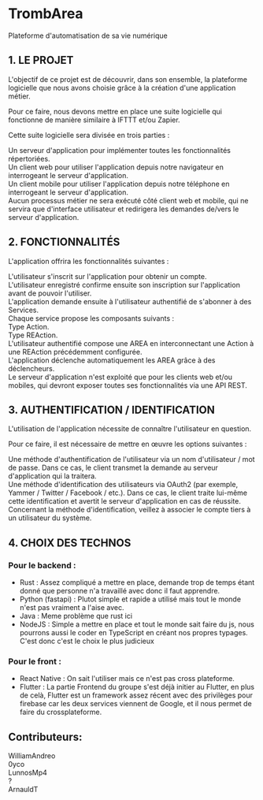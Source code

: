 # TrombArea

Plateforme d'automatisation de sa vie numérique  

## 1. LE PROJET

L'objectif de ce projet est de découvrir, dans son ensemble, la plateforme logicielle que nous avons choisie grâce à la création d'une application métier.  

Pour ce faire, nous devons mettre en place une suite logicielle qui fonctionne de manière similaire à IFTTT et/ou Zapier.  
  
Cette suite logicielle sera divisée en trois parties :  
  
Un serveur d'application pour implémenter toutes les fonctionnalités répertoriées.  
Un client web pour utiliser l'application depuis notre navigateur en interrogeant le serveur d'application.  
Un client mobile pour utiliser l'application depuis notre téléphone en interrogeant le serveur d'application.  
Aucun processus métier ne sera exécuté côté client web et mobile, qui ne servira que d'interface utilisateur et redirigera les demandes de/vers le serveur d'application.  

## 2. FONCTIONNALITÉS

L'application offrira les fonctionnalités suivantes :  
  
L'utilisateur s'inscrit sur l'application pour obtenir un compte.  
L'utilisateur enregistré confirme ensuite son inscription sur l'application avant de pouvoir l'utiliser.  
L'application demande ensuite à l'utilisateur authentifié de s'abonner à des Services.  
Chaque service propose les composants suivants :  
Type Action.  
Type REAction.  
L'utilisateur authentifié compose une AREA en interconnectant une Action à une REAction précédemment configurée.  
L'application déclenche automatiquement les AREA grâce à des déclencheurs.  
Le serveur d'application n'est exploité que pour les clients web et/ou mobiles, qui devront exposer toutes ses fonctionnalités via une API REST.  

## 3. AUTHENTIFICATION / IDENTIFICATION

L'utilisation de l'application nécessite de connaître l'utilisateur en question.  
  
Pour ce faire, il est nécessaire de mettre en œuvre les options suivantes :  
  
Une méthode d'authentification de l'utilisateur via un nom d'utilisateur / mot de passe. Dans ce cas, le client transmet la demande au serveur d'application qui la traitera.  
Une méthode d'identification des utilisateurs via OAuth2 (par exemple, Yammer / Twitter / Facebook / etc.). Dans ce cas, le client traite lui-même cette identification et avertit le serveur d'application en cas de réussite.  
Concernant la méthode d'identification, veillez à associer le compte tiers à un utilisateur du système.  

## 4. CHOIX DES TECHNOS

### Pour le backend :
- Rust : Assez compliqué a mettre en place, demande trop de temps étant donné que personne n'a travaillé avec donc il faut apprendre.
- Python (fastapi) : Plutot simple et rapide a utilisé mais tout le monde n'est pas vraiment a l'aise avec.
- Java : Meme problème que rust ici
- NodeJS : Simple a mettre en place et tout le monde sait faire du js, nous pourrons aussi le coder en TypeScript en créant nos propres typages. C'est donc c'est le choix le plus judicieux

### Pour le front :
- React Native : On sait l'utiliser mais ce n'est pas cross plateforme.
- Flutter : La partie Frontend du groupe s'est déjà initier au Flutter, en plus de celà, Flutter est un framework assez récent avec des privilèges pour firebase car les deux services viennent de Google, et il nous permet de faire du crossplateforme.


## Contributeurs:

WilliamAndreo  
0yco  
LunnosMp4  
?  
ArnauldT  
